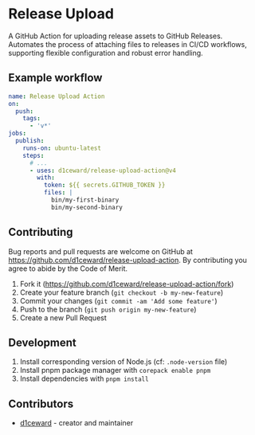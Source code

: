 # Release Upload

A GitHub Action for uploading release assets to GitHub Releases. Automates the process of attaching files to releases in CI/CD workflows, supporting flexible configuration and robust error handling.

## Example workflow

```yml
name: Release Upload Action
on:
  push:
    tags:
      - 'v*'
jobs:
  publish:
    runs-on: ubuntu-latest
    steps:
      # ...
      - uses: d1ceward/release-upload-action@v4
        with:
          token: ${{ secrets.GITHUB_TOKEN }}
          files: |
            bin/my-first-binary
            bin/my-second-binary
```

## Contributing

Bug reports and pull requests are welcome on GitHub at https://github.com/d1ceward/release-upload-action. By contributing you agree to abide by the Code of Merit.

1. Fork it (<https://github.com/d1ceward/release-upload-action/fork>)
2. Create your feature branch (`git checkout -b my-new-feature`)
3. Commit your changes (`git commit -am 'Add some feature'`)
4. Push to the branch (`git push origin my-new-feature`)
5. Create a new Pull Request

## Development

1. Install corresponding version of Node.js (cf: `.node-version` file)
2. Install pnpm package manager with `corepack enable pnpm`
2. Install dependencies with `pnpm install`

## Contributors

- [d1ceward](https://github.com/d1ceward) - creator and maintainer
